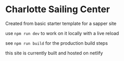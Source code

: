 Charlotte Sailing Center 
===
Created from basic starter template for a sapper site

use `npm run dev` to work on it locally with a live reload

see `npm run build` for the production build steps

this site is currently built and hosted on netlify